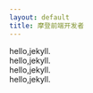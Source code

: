 ```yaml
---
layout: default
title: 摩登前端开发者
---
```

<div class="mdui-container">
  <div class="mdui-row">
    <div class="mdui-col-xs-3 mdui-color-blue mdui-ripple">hello,jekyll.</div>
    <div class="mdui-col-xs-3 mdui-color-blue mdui-ripple">hello,jekyll.</div>
    <div class="mdui-col-xs-3 mdui-color-blue mdui-ripple">hello,jekyll.</div>
    <div class="mdui-col-xs-3 mdui-color-blue mdui-ripple">hello,jekyll.</div>
  </div>
</div>
